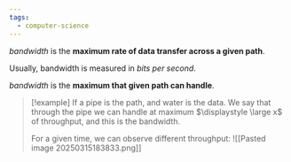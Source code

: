```yaml
---
tags:
  - computer-science
---
```

*bandwidth* is the **maximum rate of data transfer across a given path**.

Usually, bandwidth is measured in *bits per second*.

*bandwidth* is the **maximum that given path can handle**.

>[!example]
> If a pipe is the path, and water is the data. We say that through the pipe we can handle at maximum $\displaystyle \large x$ of throughput, and this is the bandwidth.
>
> For a given time, we can observe different throughput:
> ![[Pasted image 20250315183833.png]]
